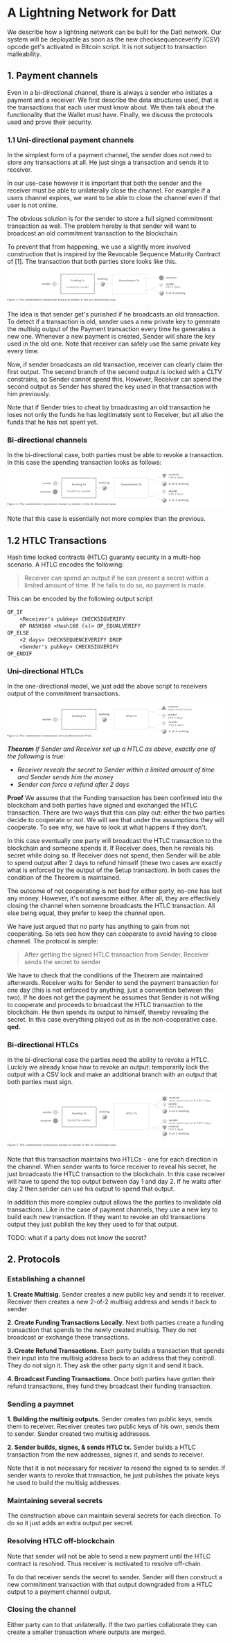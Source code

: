 # A Lightning Network for Datt

We describe how a lightning network can be built for the Datt network. Our system will be deployable as soon as the new checksequenceverify (CSV) opcode get's activated in Bitcoin script. It is not subject to transaction malleability.



## 1. Payment channels

Even in a bi-directional channel, there is always a sender who initiates a payment and a receiver. We first describe the data structures used, that is the transactions that each user must know about. We then talk about the functionality that the Wallet must have. Finally, we discuss the protocols used and prove their security.

### 1.1 Uni-directional payment channels

In the simplest form of a payment channel, the sender does not need to store any transactions at all. He just sings a transaction and sends it to receiver. 

In our use-case however it is important that both the sender and the receiver must be able to unilaterally close the channel. For example if a users channel expires, we want to be able to close the channel even if that user is not online.

The obvious solution is for the sender to store a full signed commitment transaction as well. The problem hereby is that sender will want to broadcast an old commitment transaction to the blockchain. 

To prevent that from happening, we use a slightly more involved construction that is inspired by the Revocable Sequence Maturity Contract of [1]. The transaction that both parties store looks like this.

![alt text](./img/1-way-channel.png "1-way-channel.png")

The idea is that sender get's punished if he broadcasts an old transaction. To detect if a transaction is old, sender uses a new private key to generate the multisig output of the Payment transaction every time he generates a new one. Whenever a new payment is created, Sender will share the key used in the old one. Note that receiver can safely use the same private key every time.

Now, if sender broadcasts an old transaction, receiver can clearly claim the first output. The second branch of the second output is locked with a CLTV constrains, so Sender cannot spend this. However, Receiver can spend the second output as Sender has shared the key used in that transaction with him previously.

Note that if Sender tries to cheat by broadcasting an old transaction he loses not only the funds he has legitimately sent to Receiver, but all also the funds that he has not spent yet.

### Bi-directional channels

In the bi-directional case, both parties must be able to revoke a transaction. In this case the spending transaction looks as follows:

![alt text](./img/2-way-channel.png "2-way-channel.png")

Note that this case is essentially not more complex than the previous.


## 1.2 HTLC Transactions

Hash time locked contracts (HTLC) guaranty security in a multi-hop scenario. A HTLC encodes the following:

> Receiver can spend an output if he can present a secret within a limited amount of time. If he fails to do so, no payment is made.

This can be encoded by the following output script

	OP_IF
		<Receiver's pubkey> CHECKSIGVERIFY
		OP HASH160 <Hash160 (s)> OP_EQUALVERIFY 
	OP_ELSE
		<2 days> CHECKSEQUENCEVERIFY DROP
		<Sender's pubkey> CHECKSIGVERIFY
	OP_ENDIF
	
### Uni-directional HTLCs

In the one-directional model, we just add the above script to receivers output of the commitment transactions.

![alt text](./img/1-way-htlc.png "1-way-htlc.png")

*__Theorem__ If Sender and Receiver set up a HTLC as above, exactly one of the following is true:*

 * *Receiver reveals the secret to Sender within a limited amount of time and Sender sends him the money*
 * *Sender can force a refund after 2 days*

**Proof** We assume that the Funding transaction has been confirmed into the blockchain and both parties have signed and exchanged the HTLC transaction. There are two ways that this can play out: either the two parties decide to cooperate or not. We will see that under the assumptions they will cooperate. To see why, we have to look at what happens if they don't.

In this case eventually one party will broadcast the HTLC transaction to the blockchain and someone spends it. If Receiver does, then he reveals his secret while doing so. If Receiver does not spend, then Sender will be able to spend output after 2 days to refund himself (these two cases are exactly what is enforced by the output of the Setup transaction). In both cases the condition of the Theorem is maintained.

The outcome of not cooperating is not bad for either party, no-one has lost any money. However, it's not awesome either. After all, they are effectively closing the channel when someone broadcasts the HTLC transaction. All else being equal, they prefer to keep the channel open.

We have just argued that no party has anything to gain from not cooperating. So lets see how they can cooperate to avoid having to close channel. The protocol is simple:

> After getting the signed HTLC transaction from Sender, Receiver sends the secret to sender

We have to check that the conditions of the Theorem are maintained afterwards. Receiver waits for Sender to send the payment transaction for one day (this is not enforced by anything, just a convention between the two). If he does not get the payment he assumes that Sender is not willing to cooperate and proceeds to broadcast the HTLC transaction to the blockchain. He then spends its output to himself, thereby revealing the secret. In this case everything played out as in the non-cooperative case. **qed.**


### Bi-directional HTLCs
	
In the bi-directional case the parties need the ability to revoke a HTLC. Luckily we already know how to revoke an output: temporarily lock the output with a CSV lock and make an additional branch with an output that both parties must sign. 

![alt text](./img/2-way-htlc.png "2-way-htlc.png")

Note that this transaction maintains two HTLCs - one for each direction in the channel. When sender wants to force receiver to reveal his secret, he just broadcasts the HTLC transaction to the blockchain. In this case receiver will have to spend the top output between day 1 and day 2. If he waits after day 2 then sender can use his output to spend that output. 

In addition this more complex output allows the the parties to invalidate old transactions. Like in the case of payment channels, they use a new key to build each new transaction. If they want to revoke an old transactions output they just publish the key they used to for that output.

TODO: what if a party does not know the secret?


## 2. Protocols

### Establishing a channel

**1. Create Multisig.** Sender creates a new public key and sends it to receiver. Receiver then creates a new 2-of-2 multisig address and sends it back to sender

**2. Create Funding Transactions Locally.** Next both parties create a funding transaction that spends to the newly created multisig. They do not broadcast or exchange these transactions.

**3. Create Refund Transactions.** Each party builds a transaction that spends their input into the multisig address back to an address that they controll. They do not sign it. They ask the other party sign it and send it back. 

**4. Broadcast Funding Transactions.** Once both parties have gotten their refund transactions, they fund they broadcast their funding transaction.

### Sending a paymnet

**1. Building the multisig outputs.** Sender creates two public keys, sends them to receiver. Receiver creates two public keys of his own, sends them to sender. Sender created two multisig addresses.

**2. Sender builds, signes, & sends HTLC tx.** Sender builds a HTLC transaction from the new addresses, signes it, and sends to receiver.

Note that it is not necessary for receiver to resend the signed tx to sender. If sender wants to revoke that transaction, he just publishes the private keys he used to build the multisig addresses.

### Maintaining several secrets

The construction above can maintain several secrets for each direction. To do so it just adds an extra output per secret.


### Resolving HTLC off-blockchain

Note that sender will not be able to send a new payment until the HTLC contract is resolved. Thus receiver is motivated to resolve off-chain. 

To do that receiver sends the secret to sender. Sender will then construct a new commitment transaction with that output downgraded from a HTLC output to a payment channel output.

### Closing the channel

Either party can to that unilaterally. If the two parties collaborate they can create a smaller transaction where outputs are merged.